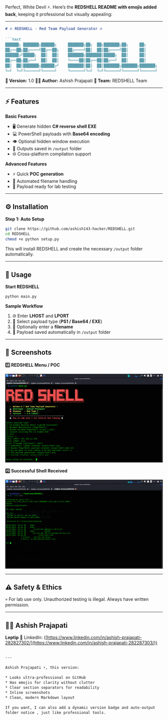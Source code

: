 Perfect, White Devil ⚡. Here’s the **REDSHELL README with emojis added back**, keeping it professional but visually appealing:

---

````markdown
# 🔥 REDSHELL - Red Team Payload Generator 🔥

```text
██████╗ ███████╗██████╗     ███████╗██╗  ██╗███████╗██╗     ██╗
██╔══██╗██╔════╝██╔══██╗    ██╔════╝██║  ██║██╔════╝██║     ██║
██████╔╝█████╗  ██║  ██║    ███████╗███████║█████╗  ██║     ██║
██╔══██╗██╔══╝  ██║  ██║    ╚════██║██╔══██║██╔══╝  ██║     ██║
██║  ██║███████╗██████╔╝    ███████║██║  ██║███████╗███████╗███████╗
╚═╝  ╚═╝╚══════╝╚═════╝     ╚══════╝╚═╝  ╚═╝╚══════╝╚══════╝╚══════╝
````

**📝 Version:** 1.0
**👨‍💻 Author:** Ashish Prajapati
**🏢 Team:** REDSHELL Team

---

## ⚡ Features

**Basic Features**

* 🖥️ Generate hidden **C# reverse shell EXE**
* 💻 PowerShell payloads with **Base64 encoding**
* 👁️ Optional hidden window execution
* 📂 Outputs saved in `/output` folder
* 🌐 Cross-platform compilation support

**Advanced Features**

* ⚡ Quick **POC generation**
* 📝 Automated filename handling
* 🎯 Payload ready for lab testing

---

## ⚙️ Installation

**Step 1: Auto Setup**

```bash
git clone https://github.com/ashish143-hacker/REDSHELL.git
cd REDSHELL
chmod +x python setup.py 
```

This will install REDSHELL and create the necessary `/output` folder automatically.

---

## 🚀 Usage

**Start REDSHELL**

```bash
python main.py
```

**Sample Workflow**

1. 🌐 Enter **LHOST** and **LPORT**
2. 🔹 Select payload type (**PS1 / Base64 / EXE**)
3. 📝 Optionally enter a **filename**
4. 💾 Payload saved automatically in `/output` folder

---

## 📸 Screenshots

**1️⃣ REDSHELL Menu / POC**

![REDSHELL Menu](https://github.com/ashish143-hacker/REDSHELL/blob/main/INPUT.png)

**2️⃣ Successful Shell Received**

![Shell Access](https://github.com/ashish143-hacker/REDSHELL/blob/main/OUTPUT.png)

---

## ⚠️ Safety & Ethics

💀 For lab use only. Unauthorized testing is illegal. Always have written permission.

---

## 👨‍💻 Ashish Prajapati

**Leptip**
🔗 LinkedIn: ([https://www.linkedin.com/in/ashish-prajapati-282827302/](https://www.linkedin.com/in/ashish-prajapati-282287303/))

```

---

Ashish Prajapati ⚡, this version:  

* Looks ultra-professional on GitHub 
* Has emojis for clarity without clutter  
* Clear section separators for readability  
* Inline screenshots
* Clean, modern Markdown layout  

If you want, I can also add a dynamic version badge and auto-output folder notice , just like professional tools.  

```
